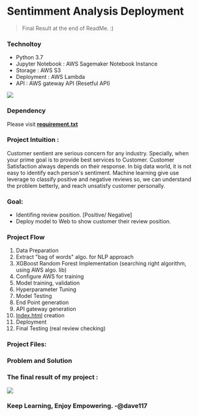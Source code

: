 # Sentimment Analysis Deployment

> Final Result at the end of ReadMe. :)
### Technoltoy 
- Python 3.7
- Jupyter Notebook : AWS Sagemaker Notebook Instance 
- Storage : AWS S3
- Deployment : AWS Lambda 
- API : AWS gateway API (Resetful API)

![](https://github.com/vedantdave77/project.Orca/blob/master/Sentiment%20Web%20Application%20Deployment%20%5BAWS%20-%20SageMaker%5D/Diagram%20%5BS3-SageMaker-Lambda-API-WebAPP%5D.svg)

### Dependency 
Please visit **[requirement.txt]()**

### Project Intuition : 
Customer sentient are serious concern for any industry. Specially, when your prime goal is to provide best services to Customer. Customer Satisfaction always depends on their response. In big data world, it is not easy to identify each person's sentiment. Machine learning give use leverage to classify positive and negative reviews so, we can understand the problem betterly, and reach unsatisfy customer personally. 

### Goal:
- Identifing review position. [Positive/ Negative]
- Deploy model to Web to show customer their review position. 


### Project Flow 
1. Data Preparation
2. Extract "bag of words" algo. for NLP approach
3. XGBoost Random Forest Implementation (searching right algorithm, using AWS algo. lib)
4. Configure AWS for training
5. Model training, validation 
6. Hyperparameter Tuning
7. Model Testing
8. End Point generation
9. API gateway generation
10. [Index.html](https://github.com/vedantdave77/project.Orca/blob/master/Sentiment%20Web%20Application%20Deployment%20%5BAWS%20-%20SageMaker%5D/Web_Application.html) creation
11. Deployment
12. Final Testing  (real review checking)

### Project Files:


### Problem and Solution




### The final result of my project :

![](https://github.com/vedantdave77/project.Orca/blob/master/Sentiment%20Web%20Application%20Deployment%20%5BAWS%20-%20SageMaker%5D/Sentiment-Analysis-Deployment.gif)



### Keep Learning, Enjoy Empowering. -@dave117
